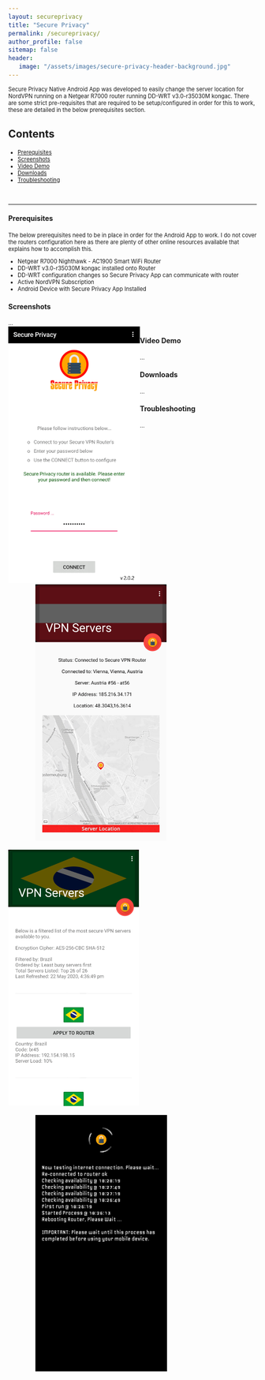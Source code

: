 ```yaml
---
layout: secureprivacy
title: "Secure Privacy"
permalink: /secureprivacy/
author_profile: false
sitemap: false
header: 
   image: "/assets/images/secure-privacy-header-background.jpg" 
---
```

<p style="font-size:0.80em; margin-top:0; margin-bottom: 0;">
Secure Privacy Native Android App was developed to easily change the server location for NordVPN running on a Netgear R7000 router running DD-WRT v3.0-r35030M kongac. There are some strict pre-requisites that are required to be setup/configured in order for this to work, these are detailed in the below prerequisites section.
</p>

<h2>Contents</h2>
<ul style="font-size:0.80em;">
  <li><a href="#1">Prerequisites</a></li>
  <li><a href="#2">Screenshots</a></li>
  <li><a href="#3">Video Demo</a></li>
  <li><a href="#4">Downloads</a></li>
  <li><a href="#5">Troubleshooting</a></li>  
</ul>

<br>
<hr>

<div id="1"></div>
<h4>Prerequisites</h4>
<p style="font-size:0.80em; margin-top:0; margin-bottom: 0;">
The below prerequisites need to be in place in order for the Android App to work. I do not cover the routers configuration here as there are plenty of other online resources available that explains how to accomplish this.
</p>
<ul style="font-size:0.80em;">
  <li>Netgear R7000 Nighthawk - AC1900 Smart WiFi Router</li>
  <li>DD-WRT v3.0-r35030M kongac installed onto Router</li>
  <li>DD-WRT configuration changes so Secure Privacy App can communicate with router</li>  
  <li>Active NordVPN Subscription</li>
  <li>Android Device with Secure Privacy App Installed</li>  
</ul>

<div id="2"></div>
<h4>Screenshots</h4>
<p style="font-size:0.80em; margin-top:0; margin-bottom: 0;">
...
</p>

<div style="float: left;"><img style="height:520px; object-fit: contain;" alt="Secure Privacy Screenshot 1" src="/assets/images/Software-SecurePrivacy-1.png" /></div>
<div style="float: left; padding-left: 55px;"><img style="height:520px; object-fit: contain;" alt="Secure Privacy Screenshot 2" src="/assets/images/Software-SecurePrivacy-2.png" /></div>
<div style="float: left; padding-top: 15px;"><img style="height:520px; object-fit: contain;" alt="Secure Privacy Screenshot 3" src="/assets/images/Software-SecurePrivacy-3.png" /></div>
<div style="float: left; padding-left: 55px; padding-top: 15px;"><img style="height:520px; object-fit: contain;" alt="Secure Privacy Screenshot 4" src="/assets/images/Software-SecurePrivacy-4.png" /></div>
 

<div id="3"></div>
<h4>Video Demo</h4>
<p style="font-size:0.80em; margin-top:0; margin-bottom: 0;">
...
</p>

<div id="4"></div>
<h4>Downloads</h4>
<p style="font-size:0.80em; margin-top:0; margin-bottom: 0;">
...
</p>

<div id="5"></div>
<h4>Troubleshooting</h4>
<p style="font-size:0.80em; margin-top:0; margin-bottom: 0;">
...
</p>
